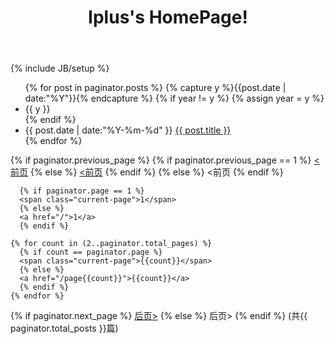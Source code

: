 ﻿---
layout: page
title: Iplus's HomePage!
---
{% include JB/setup %}

<ul class="listing">
{% for post in paginator.posts %}
  {% capture y %}{{post.date | date:"%Y"}}{% endcapture %}
  {% if year != y %}
    {% assign year = y %}
    <li class="listing-seperator">{{ y }}</li>
  {% endif %}
  <li class="listing-item">
    <time datetime="{{ post.date | date:"%Y-%m-%d" }}">{{ post.date | date:"%Y-%m-%d" }}</time>
    <a href="{{ post.url }}" title="{{ post.title }}">{{ post.title }}</a>
  </li>
{% endfor %}
</ul>

<div id="post-pagination" class="paginator">

  {% if paginator.previous_page %}
    {% if paginator.previous_page == 1 %}
    <a href="/"><前页</a>
    {% else %}
    <a href="/page{{paginator.previous_page}}"><前页</a>
    {% endif %}
  {% else %}
    <span class="previous disabled"><前页</span>
  {% endif %}

      {% if paginator.page == 1 %}
      <span class="current-page">1</span>
      {% else %}
      <a href="/">1</a>
      {% endif %}

    {% for count in (2..paginator.total_pages) %}
      {% if count == paginator.page %}
      <span class="current-page">{{count}}</span>
      {% else %}
      <a href="/page{{count}}">{{count}}</a>
      {% endif %}
    {% endfor %}

  {% if paginator.next_page %}
    <a class="next" href="/page{{paginator.next_page}}">后页></a>
  {% else %}
    <span class="next disabled" >后页></span>
  {% endif %}
  (共{{ paginator.total_posts }}篇)
</div>